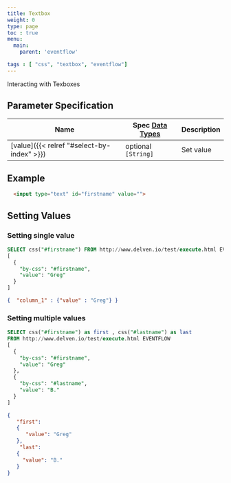 ```yaml
---
title: Textbox
weight: 0
type: page
toc : true
menu:
  main:
    parent: 'eventflow'

tags : [ "css", "textbox", "eventflow"]
---
```


Interacting with Texboxes


## Parameter Specification

| Name       	                                           | Spec [Data Types](/syntax/datatypes) | Description
| -------------	                                         | ------------------------------------ | -----------------
| [value]({{< relref  "#select-by-index" >}})            | optional `[String]`                  | Set value

 
## Example 


```html
  <input type="text" id="firstname" value="">
```
## Setting Values

### Setting single value

```sql
SELECT css("#firstname") FROM http://www.delven.io/test/execute.html EVENTFLOW
[
  {
    "by-css": "#firstname",
    "value": "Greg"   
  }
]
```

```json
{  "column_1" : {"value" : "Greg"} }
```

### Setting multiple values
```sql
SELECT css("#firstname") as first , css("#lastname") as last 
FROM http://www.delven.io/test/execute.html EVENTFLOW
[
  {
    "by-css": "#firstname",
    "value": "Greg"   
  },
  {
    "by-css": "#lastname",
    "value": "B."   
  }
]
```


```json
{
   "first": 
   {
      "value": "Greg"
   },
    "last": 
   {
     "value": "B."
   }
}
```